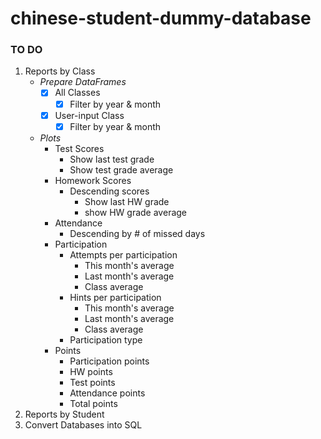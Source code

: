 # chinese-student-dummy-database

### TO DO
1. Reports by Class
    * *Prepare DataFrames*
        * [x] All Classes
            * [x] Filter by year & month
        * [x] User-input Class
            * [x] Filter by year & month
    * *Plots*
        * Test Scores
            * Show last test grade
            * Show test grade average
        * Homework Scores
            * Descending scores
                * Show last HW grade
                * show HW grade average
        * Attendance
            * Descending by # of missed days
        * Participation
            * Attempts per participation
                * This month's average
                * Last month's average
                * Class average
            * Hints per participation
                * This month's average
                * Last month's average
                * Class average
            * Participation type
        * Points
            * Participation points
            * HW points
            * Test points
            * Attendance points
            * Total points
2. Reports by Student
3. Convert Databases into SQL
